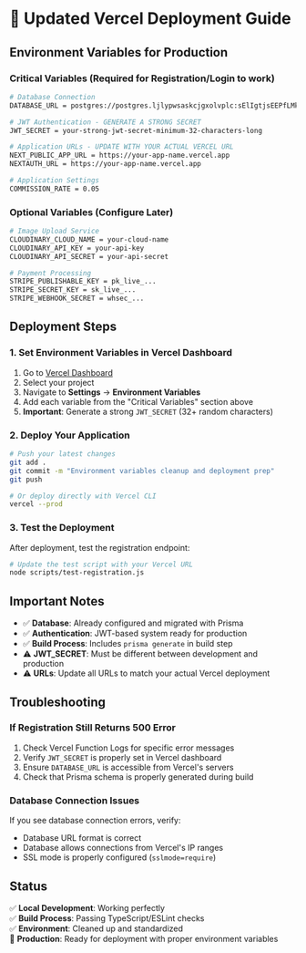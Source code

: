 # 🚀 Updated Vercel Deployment Guide

## Environment Variables for Production

### Critical Variables (Required for Registration/Login to work)

```bash
# Database Connection
DATABASE_URL = postgres://postgres.ljlypwsaskcjgxolvplc:sElIgtjsEEPfLMka@aws-0-ap-southeast-1.pooler.supabase.com:5432/postgres?sslmode=require

# JWT Authentication - GENERATE A STRONG SECRET
JWT_SECRET = your-strong-jwt-secret-minimum-32-characters-long

# Application URLs - UPDATE WITH YOUR ACTUAL VERCEL URL
NEXT_PUBLIC_APP_URL = https://your-app-name.vercel.app
NEXTAUTH_URL = https://your-app-name.vercel.app

# Application Settings
COMMISSION_RATE = 0.05
```

### Optional Variables (Configure Later)

```bash
# Image Upload Service
CLOUDINARY_CLOUD_NAME = your-cloud-name
CLOUDINARY_API_KEY = your-api-key
CLOUDINARY_API_SECRET = your-api-secret

# Payment Processing
STRIPE_PUBLISHABLE_KEY = pk_live_...
STRIPE_SECRET_KEY = sk_live_...
STRIPE_WEBHOOK_SECRET = whsec_...
```

## Deployment Steps

### 1. Set Environment Variables in Vercel Dashboard

1. Go to [Vercel Dashboard](https://vercel.com/dashboard)
2. Select your project
3. Navigate to **Settings** → **Environment Variables**
4. Add each variable from the "Critical Variables" section above
5. **Important**: Generate a strong `JWT_SECRET` (32+ random characters)

### 2. Deploy Your Application

```bash
# Push your latest changes
git add .
git commit -m "Environment variables cleanup and deployment prep"
git push

# Or deploy directly with Vercel CLI
vercel --prod
```

### 3. Test the Deployment

After deployment, test the registration endpoint:

```bash
# Update the test script with your Vercel URL
node scripts/test-registration.js
```

## Important Notes

- ✅ **Database**: Already configured and migrated with Prisma
- ✅ **Authentication**: JWT-based system ready for production
- ✅ **Build Process**: Includes `prisma generate` in build step
- ⚠️ **JWT_SECRET**: Must be different between development and production
- ⚠️ **URLs**: Update all URLs to match your actual Vercel deployment

## Troubleshooting

### If Registration Still Returns 500 Error

1. Check Vercel Function Logs for specific error messages
2. Verify `JWT_SECRET` is properly set in Vercel dashboard
3. Ensure `DATABASE_URL` is accessible from Vercel's servers
4. Check that Prisma schema is properly generated during build

### Database Connection Issues

If you see database connection errors, verify:

- Database URL format is correct
- Database allows connections from Vercel's IP ranges
- SSL mode is properly configured (`sslmode=require`)

## Status

✅ **Local Development**: Working perfectly  
✅ **Build Process**: Passing TypeScript/ESLint checks  
✅ **Environment**: Cleaned up and standardized  
🔄 **Production**: Ready for deployment with proper environment variables
